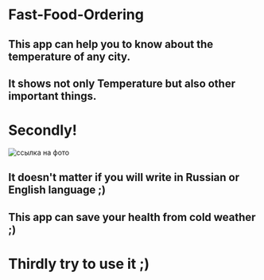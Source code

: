 # Fast-Food-Ordering


## This app can help you to know about the temperature of any city.


## It shows not only Temperature but also other important things.


# Secondly!
![ссылка на фото](https://cdn1.worldpng.ru/uploads/2021/3/18/4d28f8a633dd6891549ce526ca5c9f6c-full.jpg)


## It doesn't matter if you will write in Russian or English language ;)


## This app can save your health from cold weather ;)

# Thirdly try to use it ;) 
